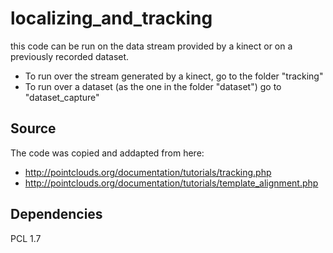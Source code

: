 # localizing_and_tracking #

this code can be run on the data stream provided by a kinect or on a previously recorded dataset.

* To run over the stream generated by a kinect, go to the folder "tracking"
* To run over a dataset (as the one in the folder "dataset") go to "dataset_capture"

## Source ##
The code was copied and addapted from here:
* http://pointclouds.org/documentation/tutorials/tracking.php
* http://pointclouds.org/documentation/tutorials/template_alignment.php

## Dependencies ##
PCL 1.7
